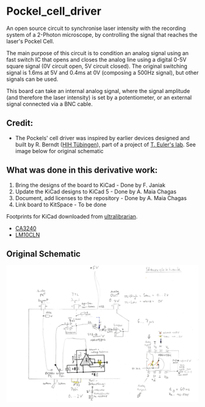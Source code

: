 # Pockel_cell_driver
An open source circuit to synchronise laser intensity with the recording system of a 2-Photon microscope, by controlling the signal that reaches the laser's Pockel Cell. 


The main purpose of this circuit is to condition an analog signal using an fast switch IC that opens and closes the analog line using a digital 0-5V square signal (0V circuit open, 5V circuit closed). The original switching signal is 1.6ms at 5V and 0.4ms at 0V (composing a 500Hz signal), but other signals can be used.

This board can take an internal analog signal, where the signal amplitude (and therefore the laser intensity) is set by a potentiometer, or an external signal connected via a BNC cable.


## Credit:
- The Pockels' cell driver was inspired by earlier devices designed and built by R. Berndt ([HIH Tübingen](<https://www.hih-tuebingen.de/en/>)), part of a project of [T. Euler's lab](<http://www.eye-tuebingen.de/eulerlab/>). See image below for original schematic



## What was done in this derivative work:
1. Bring the designs of the board to KiCad - Done by F. Janiak
2. Update the KiCad designs to KiCad 5 - Done by A. Maia Chagas
3. Document, add licenses to the repository - Done by A. Maia Chagas
4. Link board to KitSpace - To be done


Footprints for KiCad downloaded from [ultralibrarian](<https://app.ultralibrarian.com>).

- [CA3240](<https://app.ultralibrarian.com/details/f0fe15b2-106c-11e9-ab3a-0a3560a4cccc/Intersil/CA3240AE?uid=155cdc561030ca9b&exports=KiCAD>)
- [LM10CLN](<https://app.ultralibrarian.com/details/49f2f7e6-1073-11e9-ab3a-0a3560a4cccc/Texas-Instruments/LM10CLN?uid=6d97a49d38e0b250&exports=KiCAD>)


## Original Schematic

![](media/Berndt_design.jpg)